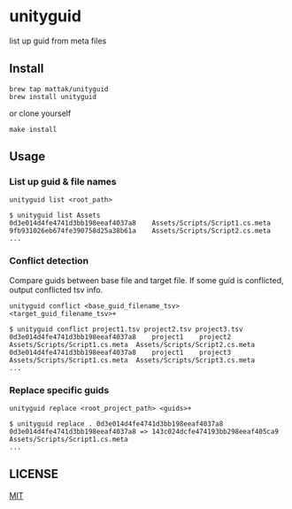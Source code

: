 # unityguid

list up guid from meta files

## Install

```
brew tap mattak/unityguid
brew install unityguid
```

or clone yourself
```
make install
```

## Usage

### List up guid & file names

```
unityguid list <root_path>
```

```
$ unityguid list Assets
0d3e014d4fe4741d3bb198eeaf4037a8	Assets/Scripts/Script1.cs.meta
9fb931026eb674fe390758d25a38b61a	Assets/Scripts/Script2.cs.meta
...
```

### Conflict detection

Compare guids between base file and target file.
If some guid is conflicted, output conflicted tsv info.

```
unityguid conflict <base_guid_filename_tsv> <target_guid_filename_tsv>+
```

```
$ unityguid conflict project1.tsv project2.tsv project3.tsv
0d3e014d4fe4741d3bb198eeaf4037a8	project1	project2	Assets/Scripts/Script1.cs.meta	Assets/Scripts/Script2.cs.meta
0d3e014d4fe4741d3bb198eeaf4037a8	project1	project3	Assets/Scripts/Script1.cs.meta	Assets/Scripts/Script3.cs.meta
...
```

### Replace specific guids

```
unityguid replace <root_project_path> <guids>+
```

```
$ unityguid replace . 0d3e014d4fe4741d3bb198eeaf4037a8
0d3e014d4fe4741d3bb198eeaf4037a8 => 143c024dcfe474193bb298eeaf405ca9	Assets/Scripts/Script1.cs.meta
...
```

## LICENSE

[MIT](./LICENSE.md)

